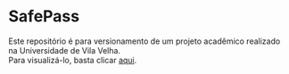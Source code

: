 # SafePass<br>
  
Este repositório é para versionamento de um projeto acadêmico realizado na Universidade de Vila Velha.<br>
Para visualizá-lo, basta clicar [aqui]().
